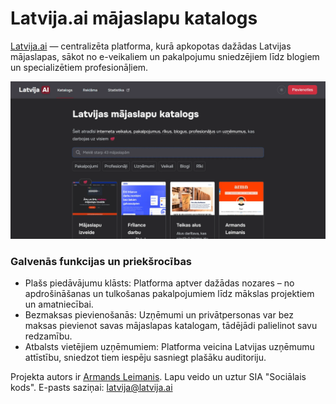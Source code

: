 # Latvija.ai mājaslapu katalogs

[Latvija.ai](https://latvija.ai) — centralizēta platforma, kurā apkopotas dažādas Latvijas mājaslapas, sākot no e-veikaliem un pakalpojumu sniedzējiem līdz blogiem un specializētiem profesionāļiem.

![Latvija.ai ekrānšāviņš](./public/latvija.ai.webp)

### Galvenās funkcijas un priekšrocības

- Plašs piedāvājumu klāsts: Platforma aptver dažādas nozares – no apdrošināšanas un tulkošanas pakalpojumiem līdz mākslas projektiem un amatniecībai.
- Bezmaksas pievienošanās: Uzņēmumi un privātpersonas var bez maksas pievienot savas mājaslapas katalogam, tādējādi palielinot savu redzamību.
- Atbalsts vietējiem uzņēmumiem: Platforma veicina Latvijas uzņēmumu attīstību, sniedzot tiem iespēju sasniegt plašāku auditoriju.

Projekta autors ir [Armands Leimanis](https://armn.me).
Lapu veido un uztur SIA "Sociālais kods".
E-pasts saziņai: [latvija@latvija.ai](mailto:latvija@latvija.ai)

